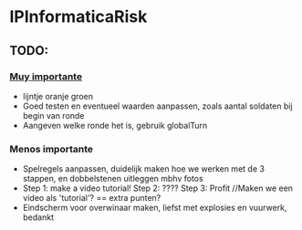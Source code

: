# IPInformaticaRisk

## TODO:

### [__Muy importante__](https://www.youtube.com/watch?v=dQw4w9WgXcQ)
- lijntje oranje groen
- Goed testen en eventueel waarden aanpassen, zoals aantal soldaten bij begin van ronde
- Aangeven welke ronde het is, gebruik globalTurn

### __Menos importante__
- Spelregels aanpassen, duidelijk maken hoe we werken met de 3 stappen, en dobbelstenen uitleggen mbhv fotos
- Step 1: make a video tutorial! Step 2: ???? Step 3: Profit 	//Maken we een video als 'tutorial'? == extra punten?
- Eindscherm voor overwinaar maken, liefst met explosies en vuurwerk, bedankt
